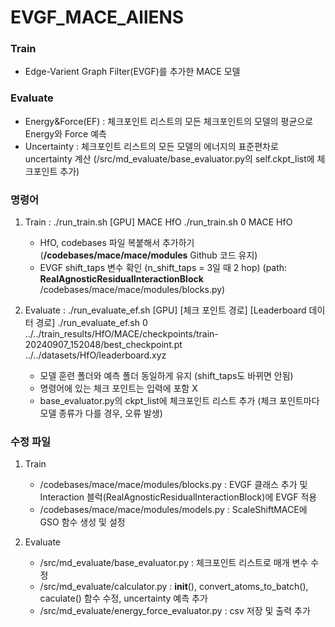 # EVGF_MACE_AllENS

### Train
- Edge-Varient Graph Filter(EVGF)를 추가한 MACE 모델

### Evaluate
- Energy&Force(EF) : 체크포인트 리스트의 모든 체크포인트의 모델의 평균으로 Energy와 Force 예측
- Uncertainty : 체크포인트 리스트의 모든 모델의 에너지의 표준편차로 uncertainty 계산
(/src/md_evaluate/base_evaluator.py의 self.ckpt_list에 체크포인트 추가)

### 명령어
1. Train : ./run_train.sh [GPU] MACE HfO
    ./run_train.sh 0 MACE HfO
   - HfO, codebases 파일 복붙해서 추가하기 (**/codebases/mace/mace/modules** Github 코드 유지)
   - EVGF shift_taps 변수 확인 (n_shift_taps = 3일 때 2 hop)
     (path: **RealAgnosticResidualInteractionBlock** /codebases/mace/mace/modules/blocks.py)


2. Evaluate : ./run_evaluate_ef.sh [GPU] [체크 포인트 경로] [Leaderboard 데이터 경로]
    ./run_evaluate_ef.sh 0 ../../train_results/HfO/MACE/checkpoints/train-20240907_152048/best_checkpoint.pt ../../datasets/HfO/leaderboard.xyz
   - 모델 훈련 폴더와 예측 폴더 동일하게 유지 (shift_taps도 바뀌면 안됨)
   - 명령어에 있는 체크 포인트는 입력에 포함 X
   - base_evaluator.py의 ckpt_list에 체크포인트 리스트 추가
     (체크 포인트마다 모델 종류가 다를 경우, 오류 발생)

### 수정 파일
1. Train
    - /codebases/mace/mace/modules/blocks.py : EVGF 클래스 추가 및 Interaction 블럭(RealAgnosticResidualInteractionBlock)에 EVGF 적용
    - /codebases/mace/mace/modules/models.py : ScaleShiftMACE에 GSO 함수 생성 및 설정

2. Evaluate
    - /src/md_evaluate/base_evaluator.py : 체크포인트 리스트로 매개 변수 수정
    - /src/md_evaluate/calculator.py : __init__(), convert_atoms_to_batch(), caculate() 함수 수정, uncertainty 예측 추가
    - /src/md_evaluate/energy_force_evaluator.py : csv 저장 및 출력 추가
